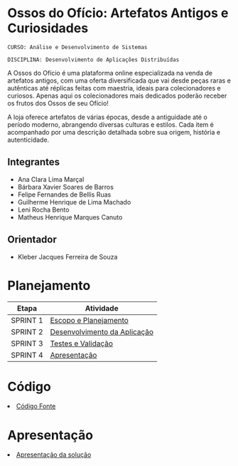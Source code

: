 # Ossos do Ofício: Artefatos Antigos e Curiosidades

`CURSO: Análise e Desenvolvimento de Sistemas`

`DISCIPLINA: Desenvolvimento de Aplicações Distribuídas`

A Ossos do Ofício é uma plataforma online especializada na venda de artefatos antigos, com uma oferta diversificada que vai desde peças raras e autênticas até réplicas feitas com maestria, ideais para colecionadores e curiosos. Apenas aqui os colecionadores mais dedicados poderão receber os frutos dos Ossos de seu Ofício! 

A loja oferece artefatos de várias épocas, desde a antiguidade até o período moderno, abrangendo diversas culturas e estilos. Cada item é acompanhado por uma descrição detalhada sobre sua origem, história e autenticidade.

## Integrantes

* Ana Clara Lima Marçal
* Bárbara Xavier Soares de Barros
* Felipe Fernandes de Bellis Ruas
* Guilherme Henrique de Lima Machado
* Leni Rocha Bento
* Matheus Henrique Marques Canuto

## Orientador

* Kleber Jacques Ferreira de Souza 

# Planejamento

| Etapa         | Atividade |
|  :----:   | ----------- |
| SPRINT 1         |[Escopo e Planejamento](docs/especification.md) |
| SPRINT 2         |[Desenvolvimento da Aplicação](docs/development.md) |
| SPRINT 3         |[Testes e Validação](docs/tests.md) |
| SPRINT 4         |[Apresentação](presentation/README.md) |

# Código

<li><a href="src/README.md"> Código Fonte</a></li>

# Apresentação

<li><a href="presentation/README.md"> Apresentação da solução</a></li>
